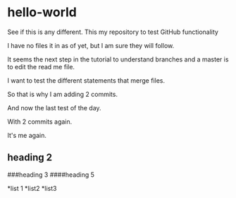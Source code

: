 # hello-world
See if this is any different.
This my repository to test GitHub functionality

I have no files it in as of yet, but I am sure they will follow.

It seems the next step in the tutorial to understand branches and a master is to edit the read me file.

I want to test the different statements that merge files.

So that is why I am adding 2 commits.

And now the last test of the day.

With 2 commits again.

It's me again.
## heading 2
###heading 3
####heading 5

*list 1
*list2
*list3

